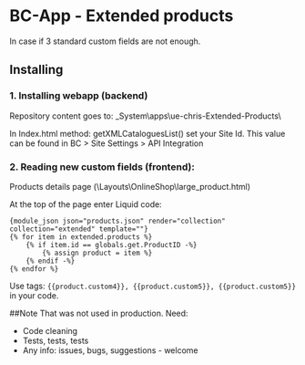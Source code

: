 # BC-App - Extended products

In case if 3 standard custom fields are not enough.

## Installing

### 1. Installing webapp (backend)
Repository content goes to: \_System\apps\ue-chris-Extended-Products\

In Index.html method: getXMLCataloguesList() set your Site Id. This value can be found in BC > Site Settings > API Integration

### 2. Reading new custom fields (frontend):
Products details page (\Layouts\OnlineShop\large_product.html)

At the top of the page enter Liquid code:
```
{module_json json="products.json" render="collection" collection="extended" template=""}
{% for item in extended.products %}
	{% if item.id == globals.get.ProductID -%}
		{% assign product = item %}
	{% endif -%}
{% endfor %}
```

Use tags: `{{product.custom4}}, {{product.custom5}}, {{product.custom5}}` in your code.

##Note
That was not used in production. Need:
- Code cleaning
- Tests, tests, tests
- Any info: issues, bugs, suggestions - welcome
